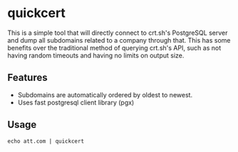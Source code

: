 # quickcert
This is a simple tool that will directly connect to crt.sh's PostgreSQL server and dump all subdomains related to a company through that. This has some benefits over the traditional method of querying crt.sh's API, such as not having random timeouts and having no limits on output size.

## Features
- Subdomains are automatically ordered by oldest to newest.
- Uses fast postgresql client library (pgx)

## Usage
```
echo att.com | quickcert
```
